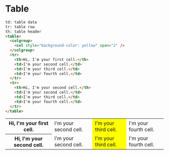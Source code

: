 # Table

```html
td: table data
tr: table row
th: table header
<table>
  <colgroup>
    <col style="background-color: yellow" span="2" />
  </colgroup>
  <tr>
    <th>Hi, I'm your first cell.</th>
    <td>I'm your second cell.</td>
    <td>I'm your third cell.</td>
    <td>I'm your fourth cell.</td>
  </tr>
  <tr>
    <th>Hi, I'm your second cell.</th>
    <td>I'm your second cell.</td>
    <td>I'm your third cell.</td>
    <td>I'm your fourth cell.</td>
  </tr>
</table>
```

<table>
  <colgroup>
    <col span="2">
    <col style="background-color: yellow" span="1" />
  </colgroup>
  <tr>
    <th>Hi, I'm your first cell.</th>
    <td>I'm your second cell.</td>
    <td>I'm your third cell.</td>
    <td>I'm your fourth cell.</td>
  </tr>
  <tr>
    <th>Hi, I'm your second cell.</th>
    <td>I'm your second cell.</td>
    <td>I'm your third cell.</td>
    <td>I'm your fourth cell.</td>
  </tr>
</table>


